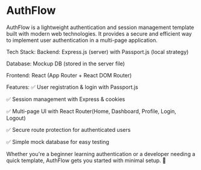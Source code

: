 # AuthFlow
AuthFlow is a lightweight authentication and session management template built with modern web technologies. It provides a secure and efficient way 
to implement user authentication in a multi-page application.

  Tech Stack:
  Backend: Express.js (server) with Passport.js (local strategy)
  
  Database: Mockup DB (stored in the server file)
  
  Frontend: React (App Router + React DOM Router)

  Features:
   ✅ User registration & login with Passport.js
    
   ✅ Session management with Express & cookies
    
   ✅ Multi-page UI with React Router(Home, Dashboard, Profile, Login, Logout)
    
   ✅ Secure route protection for authenticated users
    
   ✅ Simple mock database for easy testing

Whether you're a beginner learning authentication or a developer needing a quick template, AuthFlow gets you started with minimal setup. 🚀
